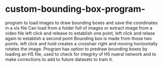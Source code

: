 # custom-bounding-box-program-
program to load  images to draw bounding boxes and save the coordinates in a xls file 
Can load from a folder full of images or extract image from a video file
left click and release to establish one point, left click and relase again to establish a second point
Bounding box is made from those two points. 
left click and hold creates a crosshair
right and moving horizontally rotates the image.
Program has option to predraw bounding boxes by loading an H5 file, used to check for integrity of H5 nueral network 
and to make corrections to add to future datasets to train it. 
